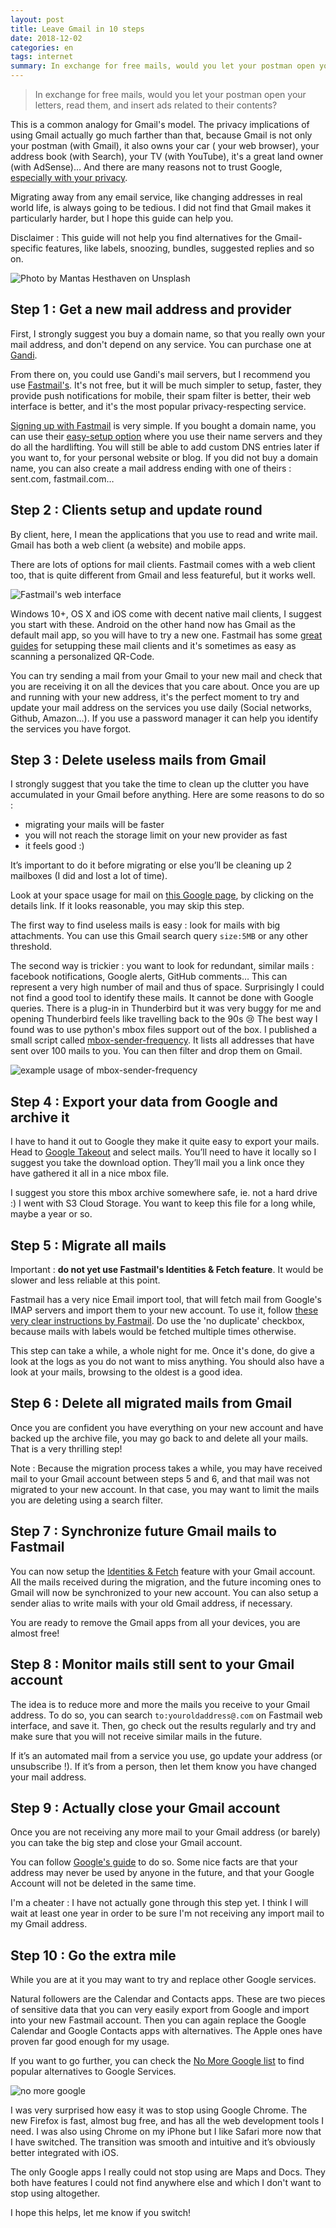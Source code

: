 ```yaml
---
layout: post
title: Leave Gmail in 10 steps
date: 2018-12-02
categories: en
tags: internet
summary: In exchange for free mails, would you let your postman open your letters, read them, and insert ads related to their contents?
---
```



> In exchange for free mails, would you let your postman open your letters, read them, and insert ads related to their contents?

This is a common analogy for Gmail's model. The privacy implications of using Gmail actually go much farther than that, because Gmail is not only your postman (with Gmail), it also owns your car ( your web browser), your address book (with Search), your TV (with YouTube), it's a great land owner (with AdSense)… And there are many reasons not to trust Google, [especially with your privacy](http://precursorblog.com/?q=content/googles-top-35-privacy-scandals).

Migrating away from any email service, like changing addresses in real world life, is always going to be tedious. I did not find that Gmail makes it particularly harder, but I hope this guide can help you.

Disclaimer : This guide will not help you find alternatives for the Gmail-specific features, like labels, snoozing, bundles, suggested replies and so on.

![Photo by Mantas Hesthaven on Unsplash](/images/leaving.unsplash.png)

## Step 1 : Get a new mail address and provider

First, I strongly suggest you buy a domain name, so that you really own your mail address, and don't depend on any service. You can purchase one at [Gandi](https://www.gandi.net/).

From there on, you could use Gandi's mail servers, but I recommend you use [Fastmail's](https://fastmail.com/). It's not free, but it will be much simpler to setup, faster, they provide push notifications for mobile, their spam filter is better, their web interface is better, and it's the most popular privacy-respecting service.

[Signing up with Fastmail](https://www.fastmail.com/signup/) is very simple. If you bought a domain name, you can use their [easy-setup option](https://www.fastmail.com/help/receive/domains-setup-nsmx.html) where you use their name servers and they do all the hardlifting. You will still be able to add custom DNS entries later if you want to, for your personal website or blog. If you did not buy a domain name, you can also create a mail address ending with one of theirs : sent.com, fastmail.com…

## Step 2 : Clients setup and update round

By client, here, I mean the applications that you use to read and write mail. Gmail has both a web client (a website) and mobile apps.

There are lots of options for mail clients. Fastmail comes with a web client too, that is quite different from Gmail and less featureful, but it works well.

![Fastmail's web interface](/images/fastmail-web-interface.png)

Windows 10+, OS X and iOS come with decent native mail clients, I suggest you start with these. Android on the other hand now has Gmail as the default mail app, so you will have to try a new one. Fastmail has some [great guides](https://www.fastmail.com/help/clients/applist.html) for setupping these mail clients and it's sometimes as easy as scanning a personalized QR-Code.

You can try sending a mail from your Gmail to your new mail and check that you are receiving it on all the devices that you care about. Once you are up and running with your new address, it's the perfect moment to try and update your mail address on the services you use daily (Social networks, Github, Amazon…). If you use a password manager it can help you identify the services you have forgot.

## Step 3 : Delete useless mails from Gmail

I strongly suggest that you take the time to clean up the clutter you have accumulated in your Gmail before anything. Here are some reasons to do so :

- migrating your mails will be faster
- you will not reach the storage limit on your new provider as fast
- it feels good :)

It’s important to do it before migrating or else you’ll be cleaning up 2 mailboxes (I did and lost a lot of time).

Look at your space usage for mail on [this Google page](https://drive.Google.com/settings/storage), by clicking on the details link. If it looks reasonable, you may skip this step.

The first way to find useless mails is easy : look for mails with big attachments. You can use this Gmail search query `size:5MB` or any other threshold.

The second way is trickier : you want to look for redundant, similar mails : facebook notifications, Google alerts, GitHub comments… This can represent a very high number of mail and thus of space. Surprisingly I could not find a good tool to identify these mails. It cannot be done with Google queries. There is a plug-in in Thunderbird but it was very buggy for me and opening Thunderbird feels like travelling back to the 90s 😢 The best way I found was to use python's mbox files support out of the box. I published a small script called [mbox-sender-frequency](https://github.com/adipasquale/mbox-sender-frequency). It lists all addresses that have sent over 100 mails to you. You can then filter and drop them on Gmail.

![example usage of mbox-sender-frequency](https://i.imgur.com/isCPq3N.png)

## Step 4 : Export your data from Google and archive it

I have to hand it out to Google they make it quite easy to export your mails. Head to [Google Takeout](https://takeout.Google.com) and select mails. You’ll need to have it locally so I suggest you take the download option. They’ll mail you a link once they have gathered it all in a nice mbox file.

I suggest you store this mbox archive somewhere safe, ie. not a hard drive :) I went with S3 Cloud Storage. You want to keep this file for a long while, maybe a year or so.

## Step 5 : Migrate all mails

Important : **do not yet use Fastmail's Identities & Fetch feature**. It would be slower and less reliable at this point.

Fastmail has a very nice Email import tool, that will fetch mail from Google's IMAP servers and import them to your new account. To use it, follow [these very clear instructions by Fastmail](https://www.fastmail.com/help/receive/migratemail.html). Do use the 'no duplicate' checkbox, because mails with labels would be fetched multiple times otherwise.

This step can take a while, a whole night for me. Once it's done, do give a look at the logs as you do not want to miss anything. You should also have a look at your mails, browsing to the oldest is a good idea.

## Step 6 : Delete all migrated mails from Gmail

Once you are confident you have everything on your new account and have backed up the archive file, you may go back to  and delete all your mails. That is a very thrilling step!

Note : Because the migration process takes a while, you may have received mail to your Gmail account between steps 5 and 6, and that mail was not migrated to your new account. In that case, you may want to limit the mails you are deleting using a search filter.

## Step 7 : Synchronize future Gmail mails to Fastmail

You can now setup the [Identities & Fetch](https://www.fastmail.com/help/receive/fetchotheremail.html) feature with your Gmail account. All the mails received during the migration, and the future incoming ones to Gmail will now be synchronized to your new account. You can also setup a sender alias to write mails with your old Gmail address, if necessary.

You are ready to remove the Gmail apps from all your devices, you are almost free!

## Step 8 : Monitor mails still sent to your Gmail account

The idea is to reduce more and more the mails you receive to your Gmail address. To do so, you can search `to:youroldaddress@.com` on Fastmail web interface, and save it. Then, go check out the results regularly and try and make sure that you will not receive similar mails in the future.

If it’s an automated mail from a service you use, go update your address (or unsubscribe !). If it’s from a person, then let them know you have changed your mail address.

## Step 9 : Actually close your Gmail account

Once you are not receiving any more mail to your Gmail address (or barely) you can take the big step and close your Gmail account.

You can follow [Google's guide](https://support.Google.com/accounts/answer/61177) to do so. Some nice facts are that your address may never be used by anyone in the future, and that your Google Account will not be deleted in the same time.

I'm a cheater : I have not actually gone through this step yet. I think I will wait at least one year in order to be sure I'm not receiving any import mail to my Gmail address.

## Step 10 : Go the extra mile

While you are at it you may want to try and replace other Google services.

Natural followers are the Calendar and Contacts apps. These are two pieces of sensitive data that you can very easily export from Google and import into your new Fastmail account. Then you can again replace the Google Calendar and Google Contacts apps with alternatives. The Apple ones have proven far good enough for my usage.

If you want to go further, you can check the [No More Google list](https://nomoregoogle.com/) to find popular alternatives to Google Services.

![no more google](/images/nomoregoogle.png)

I was very surprised how easy it was to stop using Google Chrome. The new Firefox is fast, almost bug free, and has all the web development tools I need. I was also using Chrome on my iPhone but I like Safari more now that I have switched. The transition was smooth and intuitive and it’s obviously better integrated with iOS.

The only Google apps I really could not stop using are Maps and Docs. They both have features I could not find anywhere else and which I don't want to stop using altogether.

I hope this helps, let me know if you switch!